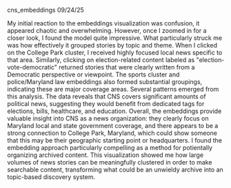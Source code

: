 cns_embeddings 09/24/25

My initial reaction to the embeddings visualization was confusion, it appeared chaotic and overwhelming. However, once I zoomed in for a closer look, I found the model quite impressive. What particularly struck me was how effectively it grouped stories by topic and theme.
When I clicked on the College Park cluster, I received highly focused local news specific to that area. Similarly, clicking on election-related content labeled as "election-vote-democratic" returned stories that were clearly written from a Democratic perspective or viewpoint. The sports cluster and police/Maryland law embeddings also formed substantial groupings, indicating these are major coverage areas.
Several patterns emerged from this analysis. The data reveals that CNS covers significant amounts of political news, suggesting they would benefit from dedicated tags for elections, bills, healthcare, and education. Overall, the embeddings provide valuable insight into CNS as a news organization: they clearly focus on Maryland local and state government coverage, and there appears to be a strong connection to College Park, Maryland, which could show someone that this may be their geographic starting point or headquarters.
I found the embedding approach particularly compelling as a method for potientally organizing archived content. This visualization showed me how large volumes of news stories can be meaningfully clustered in order to make searchable content, transforming what could be an unwieldy archive into an topic-based discovery system.
